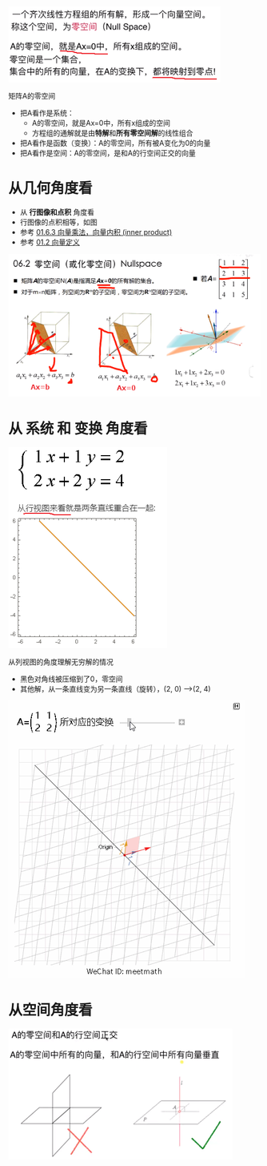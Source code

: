 ![](../photo/Pasted%20image%2020240226145027.png)

矩阵A的零空间
- 把A看作是系统：
	- A的零空间，就是Ax=0中，所有x组成的空间
	- 方程组的通解就是由**特解**和**所有零空间解**的线性组合
- 把A看作是函数（变换）：A的零空间，所有被A变化为0的向量
- 把A看作是空间：A的零空间，是和A的行空间正交的向量

# 从几何角度看
- 从 **行图像和点积** 角度看
- 行图像的点积相等，如图
- 参考 [01.6.3 向量乘法，向量内积 (inner  product)](01.6.3%20向量乘法，向量内积%20(inner%20%20product).md)
- 参考 [01.2 向量定义](01.2%20向量定义.md)

![](../photo/Pasted%20image%2020240311185109.png)


# 从 系统 和 变换 角度看
![](../photo/Pasted%20image%2020240226145904.png)

从列视图的角度理解无穷解的情况
- 黑色对角线被压缩到了0，零空间
- 其他解，从一条直线变为另一条直线（旋转），(2, 0) -->(2, 4)

![](../photo/20180128212756060309.gif)

# 从空间角度看
![](../photo/Pasted%20image%2020240226150824.png)
